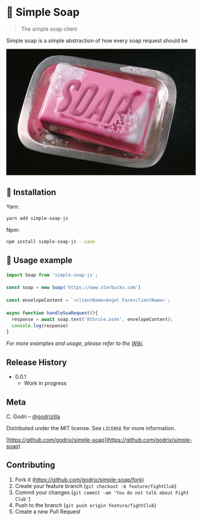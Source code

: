 # :bathtub: Simple Soap
> The simple soap client


Simple soap is a simple abstraction of how every soap request should be

![soap](soap.jpg)

## :construction: Installation

Yarn:

```sh
yarn add simple-soap-js
```

Npm:

```sh
npm install simple-soap-js --save
```

## :tada: Usage example

```javascript
import Soap from 'simple-soap-js';

const soap = new Soap('https://www.starbucks.com')

const envelopeContent = `<clientName>Angel Face<clientName>`;

async function handleSoaRequest(){
  response = await soap.text('8thrule.asmx', envelopeContent);
  console.log(response)
}
```

_For more examples and usage, please refer to the [Wiki][wiki]._


## Release History

* 0.0.1
    * Work in progress

## Meta

C. Godri – [@godrizilla](https://twitter.com/godrizilla)

Distributed under the MIT license. See ``LICENSE`` for more information.

[https://github.com/godrix/simple-soap](https://github.com/godrix/simple-soap)

## Contributing

1. Fork it (<https://github.com/godrix/simple-soap/fork>)
2. Create your feature branch (`git checkout -b feature/fightClub`)
3. Commit your changes (`git commit -am 'You do not talk about Fight Club'`)
4. Push to the branch (`git push origin feature/fightClub`)
5. Create a new Pull Request

<!-- Markdown link & img dfn's -->
[npm-image]: https://img.shields.io/npm/v/datadog-metrics.svg?style=flat-square
[npm-url]: https://npmjs.org/package/datadog-metrics
[npm-downloads]: https://img.shields.io/npm/dm/datadog-metrics.svg?style=flat-square
[travis-image]: https://img.shields.io/travis/dbader/node-datadog-metrics/master.svg?style=flat-square
[travis-url]: https://travis-ci.org/dbader/node-datadog-metrics
[wiki]: https://github.com/yourname/yourproject/wiki